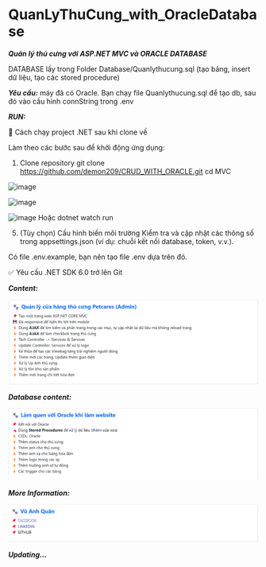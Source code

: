 # QuanLyThuCung_with_OracleDatabase


***Quản lý thú cưng với ASP.NET MVC và ORACLE DATABASE***




DATABASE lấy trong Folder Database/Quanlythucung.sql (tạo bảng, insert dữ liệu, tạo các stored procedure)




***Yêu cầu:*** máy đã có Oracle. Bạn chạy file Quanlythucung.sql để tạo db, sau đó vào cấu hình connString trong .env


***RUN:***




🚀 Cách chạy project .NET sau khi clone về


Làm theo các bước sau để khởi động ứng dụng:



1. Clone repository
git clone https://github.com/demon209/CRUD_WITH_ORACLE.git
cd MVC




![image](https://github.com/user-attachments/assets/c5cc93ab-f994-4e4f-a881-0d54bce53e6f)


![image](https://github.com/user-attachments/assets/85103124-a62c-449b-a1a3-2d4dc15147ad)


![image](https://github.com/user-attachments/assets/84265f7c-8f7f-4635-8ab5-639cc4ebb620)
Hoặc dotnet watch run



5. (Tùy chọn) Cấu hình biến môi trường
Kiểm tra và cập nhật các thông số trong appsettings.json (ví dụ: chuỗi kết nối database, token, v.v.).

Có file .env.example, bạn nên tạo file .env dựa trên đó.



✅ Yêu cầu
.NET SDK 6.0 trở lên
Git

***Content:***

![alt text](image.png)

***Database content:***

![alt text](image-1.png)

***More Information:***

![alt text](image-2.png)

***Updating...***
